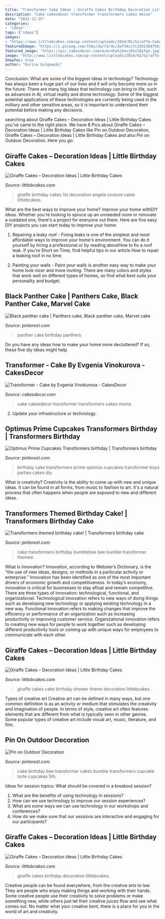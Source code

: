 ```yaml
---
title: "Transformer Cake Ideas : Giraffe Cakes Birthday Decoration Littlebcakes"
description: "Cake cakesdecor transformer transformers cakes movie"
date: "2022-11-25"
categories:
- "ideas"
tags: ["ideas"]
images:
- "https://www.littlebcakes.com/wp-content/uploads/2014/01/Giraffe-Cake-Pictures.jpg"
featuredImage: "https://i.pinimg.com/736x/da/f3/4c/daf34cc7c19313b87503d88181169974.jpg"
featured_image: "https://pic.cakesdecor.com/m/mruhahjbesj0sxl8yfgn.jpg"
image: "http://www.littlebcakes.com/wp-content/uploads/2014/01/Giraffe-Cakes-Pictures-867x1024.jpg"
ShowToc: true
author: "Karina Gulgowski"
---
```



Conclusion: What are some of the biggest ideas in technology?
Technology has always been a huge part of our lives and it will only become more so in the future. There are many big ideas that technology can bring to life, such as advances in AI, virtual reality and drone technology. Some of the biggest potential applications of these technologies are currently being used in the military and other sensitive areas, so it is important to understand their potential before making any decisions.

	

		
searching about Giraffe Cakes – Decoration Ideas | Little Birthday Cakes you've came to the right place. We have 8 Pics about Giraffe Cakes – Decoration Ideas | Little Birthday Cakes like Pin on Outdoor Decoration, Giraffe Cakes – Decoration Ideas | Little Birthday Cakes and also Pin on Outdoor Decoration. Here you go:
		
    
## Giraffe Cakes – Decoration Ideas | Little Birthday Cakes

<img loading=lazy src="http://www.littlebcakes.com/wp-content/uploads/2014/01/Giraffe-Birthday-Cakes.jpg" onerror="this.onerror=null;this.src='https://tse1.mm.bing.net/th?id=OIP.5toMp6W7d_J6zJsU12Mo9AHaJ4&amp;pid=15.1';" alt="Giraffe Cakes – Decoration Ideas | Little Birthday Cakes">

_Source: littlebcakes.com_

>giraffe birthday cakes 1st decoration angela couture caleb littlebcakes. 

	

What are the best ways to improve your home?
improve your home withDIY ideas. Whether you're looking to spruce up an unneeded room or renovate a outdated one, there's a project for everyone out there. Here are five easy DIY projects you can start today to improve your home: 
1. Repairing a leaky roof - Fixing leaks is one of the simplest and most affordable ways to improve your home's environment. You can do it yourself by hiring a professional or by reading aboutHow to fix a roof leak. If you're Short on Time, find helpful tips in our article How to repair a leaking roof in no time. 

2. Painting your walls - Paint your walls is another easy way to make your home look nicer and more inviting. There are many colors and styles that work well on different types of homes, so find what best suits your personality and budget.

    
## Black Panther Cake | Panthers Cake, Black Panther Cake, Marvel Cake

<img loading=lazy src="https://i.pinimg.com/originals/f4/a8/aa/f4a8aabd5ff9edbba9e3ce00d7001a5e.jpg" onerror="this.onerror=null;this.src='https://tse2.mm.bing.net/th?id=OIP.m1xcMGVV8gJP0y_uawkEQgHaJ4&amp;pid=15.1';" alt="Black panther cake | Panthers cake, Black panther cake, Marvel cake">

_Source: pinterest.com_

>panther cake birthday panthers. 

	

Do you have any ideas how to make your home more decluttered? If so, these five diy ideas might help.

    
## Transformer - Cake By Evgenia Vinokurova - CakesDecor

<img loading=lazy src="https://pic.cakesdecor.com/m/mruhahjbesj0sxl8yfgn.jpg" onerror="this.onerror=null;this.src='https://tse2.mm.bing.net/th?id=OIP.OyYiWNSC8frr9Jn8GO_6jwHaLJ&amp;pid=15.1';" alt="Transformer - Cake by Evgenia Vinokurova - CakesDecor">

_Source: cakesdecor.com_

>cake cakesdecor transformer transformers cakes movie. 

	

2. Update your infrastructure or technology.

    
## Optimus Prime Cupcakes Transformers Birthday | Transformers Birthday

<img loading=lazy src="https://i.pinimg.com/originals/ec/3b/74/ec3b7403c5e6c13a5807424e2be3667f.jpg" onerror="this.onerror=null;this.src='https://tse2.mm.bing.net/th?id=OIP.iL5XmP8GE82ScabiA6qMHgHaNK&amp;pid=15.1';" alt="Optimus Prime Cupcakes Transformers birthday | Transformers birthday">

_Source: pinterest.com_

>birthday cake transformers prime optimus cupcakes transformer boys parties cakes diy. 

	

What is creativity?
Creativity is the ability to come up with new and unique ideas. It can be found in all forms, from music to fashion to art. It's a natural process that often happens when people are exposed to new and different ideas.

    
## Transformers Themed Birthday Cake! | Transformers Birthday Cake

<img loading=lazy src="https://i.pinimg.com/736x/da/f3/4c/daf34cc7c19313b87503d88181169974.jpg" onerror="this.onerror=null;this.src='https://tse3.mm.bing.net/th?id=OIP.-7PU2O-cI8zmA_Pv3-1vpQHaHa&amp;pid=15.1';" alt="Transformers themed birthday cake! | Transformers birthday cake">

_Source: pinterest.com_

>cake transformers birthday bumblebee bee bumble transformer themed. 

	

What is innovation?
Innovation, according to Webster’s Dictionary, is the “the use of new ideas, designs, or methods in a particular activity or enterprise.” Innovation has been identified as one of the most important drivers of economic growth and competitiveness. In today’s economy, innovation is critical for businesses to stay afloat and remain competitive. There are three types of innovation: technological, functional, and organizational.
Technological innovation refers to new ways of doing things such as developing new technology or applying existing technology in a new way. Functional innovation refers to making changes that improve the efficiency or performance of an organization such as increasing productivity or improving customer service. Organizational innovation refers to creating new ways for people to work together such as developing different productivity tools or coming up with unique ways for employees to communicate with each other.

    
## Giraffe Cakes – Decoration Ideas | Little Birthday Cakes

<img loading=lazy src="https://www.littlebcakes.com/wp-content/uploads/2014/01/Giraffe-Cake-Pictures.jpg" onerror="this.onerror=null;this.src='https://tse4.mm.bing.net/th?id=OIP.qTUJM5-YD-vRUw2bn1Bs0QHaLG&amp;pid=15.1';" alt="Giraffe Cakes – Decoration Ideas | Little Birthday Cakes">

_Source: littlebcakes.com_

>giraffe cakes cake birthday shower theme decoration littlebcakes. 

	

Types of creative art
Creative art can be defined in many ways, but one common definition is as an activity or medium that stimulates the creativity and imagination of people. In terms of style, creative art often features elements that are different from what is typically seen in other genres. Some popular types of creative art include visual art, music, literature, and film.

    
## Pin On Outdoor Decoration

<img loading=lazy src="https://i.pinimg.com/736x/ba/76/4c/ba764c7349931044e990514c3ad2c2a8.jpg" onerror="this.onerror=null;this.src='https://tse3.mm.bing.net/th?id=OIP.urKRB1aIG9NAb2mR5geg6AHaKT&amp;pid=15.1';" alt="Pin on Outdoor Decoration">

_Source: pinterest.com_

>cake birthday bee transformer cakes bumble transformers cupcake torte cupcakes 5th. 

	

Ideas for session topics: What should be covered in a breakout session?
1. What are the benefits of using technology in sessions? 
2. How can we use technology to improve our session experiences? 
3. What are some ways we can use technology in our workshops and conferences? 
4. How do we make sure that our sessions are interactive and engaging for our participants?

    
## Giraffe Cakes – Decoration Ideas | Little Birthday Cakes

<img loading=lazy src="http://www.littlebcakes.com/wp-content/uploads/2014/01/Giraffe-Cakes-Pictures-867x1024.jpg" onerror="this.onerror=null;this.src='https://tse2.mm.bing.net/th?id=OIP.pQKwPWZWBalWIKXOqyopwQHaIv&amp;pid=15.1';" alt="Giraffe Cakes – Decoration Ideas | Little Birthday Cakes">

_Source: littlebcakes.com_

>giraffe cakes birthday decoration littlebcakes. 

	

Creative people can be found everywhere, from the creative arts to law. They are people who enjoy making things and working with their hands. Some creative people use their creativity to solve problems or make something new, while others just let their creative juices flow and see what comes out. No matter what your creative bent, there is a place for you in the world of art and creativity.

